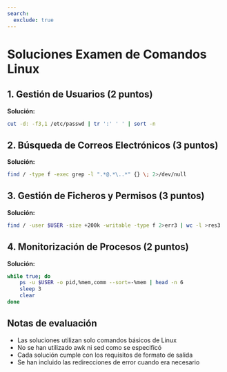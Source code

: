 ```yaml
---
search:
  exclude: true
---
```


# Soluciones Examen de Comandos Linux

## 1. Gestión de Usuarios (2 puntos)
**Solución:**
```bash
cut -d: -f3,1 /etc/passwd | tr ':' ' ' | sort -n
```

## 2. Búsqueda de Correos Electrónicos (3 puntos)
**Solución:**
```bash
find / -type f -exec grep -l ".*@.*\..*" {} \; 2>/dev/null
```

## 3. Gestión de Ficheros y Permisos (3 puntos)
**Solución:**
```bash
find / -user $USER -size +200k -writable -type f 2>err3 | wc -l >res3
```

## 4. Monitorización de Procesos (2 puntos)
**Solución:**
```bash
while true; do 
    ps -u $USER -o pid,%mem,comm --sort=-%mem | head -n 6
    sleep 3
    clear
done
```

## Notas de evaluación
- Las soluciones utilizan solo comandos básicos de Linux
- No se han utilizado awk ni sed como se especificó
- Cada solución cumple con los requisitos de formato de salida
- Se han incluido las redirecciones de error cuando era necesario